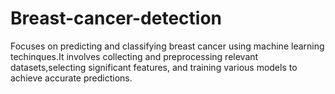 # Breast-cancer-detection
Focuses on predicting and classifying breast cancer using machine learning techinques.It involves collecting and preprocessing relevant datasets,selecting significant features, and training various models to achieve accurate predictions.
